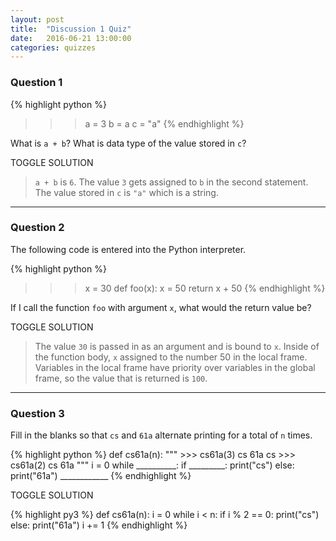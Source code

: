 ```yaml
---
layout: post
title:  "Discussion 1 Quiz"
date:   2016-06-21 13:00:00
categories: quizzes
---
```


### Question 1 

{% highlight python %}
>>> a = 3
>>> b = a
>>> c = "a"
{% endhighlight %}

What is `a + b`? What is data type of the value stored in `c`?

<a class="btn btn-default solution-toggle">TOGGLE SOLUTION</a>

<blockquote class="solution">
<code>a + b</code> is <code>6</code>. The value <code>3</code> gets assigned to <code>b</code> in the second statement. The value stored in <code>c</code> is <code>"a"</code> which is a string.
</blockquote>

 --- 
  
### Question 2

The following code is entered into the Python interpreter.
   
{% highlight python %}
>>> x = 30
>>> def foo(x):
        x = 50
        return x + 50 
{% endhighlight %}    

If I call the function `foo` with argument `x`, what would the return value be?

<a class="btn btn-default solution-toggle-2">TOGGLE SOLUTION</a>

<blockquote class="solution-2">
The value <code>30</code> is passed in as an argument and is bound to <code>x</code>. Inside of the function body, <code>x</code> assigned to the number 50 in the local frame. Variables in the local frame have priority over variables in the global frame, so the value that is returned is <code>100</code>.
</blockquote>

 --- 
  
### Question 3  

Fill in the blanks so that <code>cs</code> and <code>61a</code> alternate printing for a total of <code>n</code> times.

{% highlight python %}
def cs61a(n):
    """
    >>> cs61a(3)
    cs
    61a
    cs
    >>> cs61a(2)
    cs
    61a
    """
    i = 0
    while __________:
        if _________:
            print("cs")
        else:
            print("61a")
        ____________
{% endhighlight %}    

<a class="btn btn-default solution-toggle-3">TOGGLE SOLUTION</a>

<div class="solution-3">
{% highlight py3 %}
def cs61a(n):
    i = 0
    while i < n:
        if i % 2 == 0:
            print("cs")
        else:
            print("61a")
        i += 1
{% endhighlight %}    
</blockquote>
